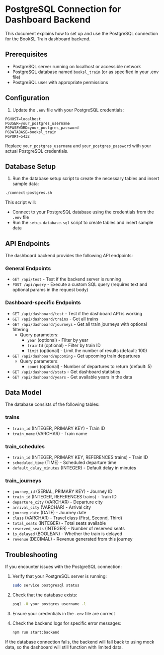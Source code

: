 # PostgreSQL Connection for Dashboard Backend

This document explains how to set up and use the PostgreSQL connection for the BookSL Train dashboard backend.

## Prerequisites

- PostgreSQL server running on localhost or accessible network
- PostgreSQL database named `booksl_train` (or as specified in your .env file)
- PostgreSQL user with appropriate permissions

## Configuration

1. Update the `.env` file with your PostgreSQL credentials:

```
PGHOST=localhost
PGUSER=your_postgres_username
PGPASSWORD=your_postgres_password
PGDATABASE=booksl_train
PGPORT=5432
```

Replace `your_postgres_username` and `your_postgres_password` with your actual PostgreSQL credentials.

## Database Setup

1. Run the database setup script to create the necessary tables and insert sample data:

```bash
./connect-postgres.sh
```

This script will:
- Connect to your PostgreSQL database using the credentials from the `.env` file
- Run the `setup-database.sql` script to create tables and insert sample data

## API Endpoints

The dashboard backend provides the following API endpoints:

### General Endpoints

- `GET /api/test` - Test if the backend server is running
- `POST /api/query` - Execute a custom SQL query (requires text and optional params in the request body)

### Dashboard-specific Endpoints

- `GET /api/dashboard/test` - Test if the dashboard API is working
- `GET /api/dashboard/trains` - Get all trains
- `GET /api/dashboard/journeys` - Get all train journeys with optional filtering
  - Query parameters:
    - `year` (optional) - Filter by year
    - `trainId` (optional) - Filter by train ID
    - `limit` (optional) - Limit the number of results (default: 100)
- `GET /api/dashboard/upcoming` - Get upcoming train departures
  - Query parameters:
    - `count` (optional) - Number of departures to return (default: 5)
- `GET /api/dashboard/stats` - Get dashboard statistics
- `GET /api/dashboard/years` - Get available years in the data

## Data Model

The database consists of the following tables:

### trains

- `train_id` (INTEGER, PRIMARY KEY) - Train ID
- `train_name` (VARCHAR) - Train name

### train_schedules

- `train_id` (INTEGER, PRIMARY KEY, REFERENCES trains) - Train ID
- `scheduled_time` (TIME) - Scheduled departure time
- `default_delay_minutes` (INTEGER) - Default delay in minutes

### train_journeys

- `journey_id` (SERIAL, PRIMARY KEY) - Journey ID
- `train_id` (INTEGER, REFERENCES trains) - Train ID
- `departure_city` (VARCHAR) - Departure city
- `arrival_city` (VARCHAR) - Arrival city
- `journey_date` (DATE) - Journey date
- `class` (VARCHAR) - Travel class (First, Second, Third)
- `total_seats` (INTEGER) - Total seats available
- `reserved_seats` (INTEGER) - Number of reserved seats
- `is_delayed` (BOOLEAN) - Whether the train is delayed
- `revenue` (DECIMAL) - Revenue generated from this journey

## Troubleshooting

If you encounter issues with the PostgreSQL connection:

1. Verify that your PostgreSQL server is running:
   ```bash
   sudo service postgresql status
   ```

2. Check that the database exists:
   ```bash
   psql -U your_postgres_username -l
   ```

3. Ensure your credentials in the `.env` file are correct

4. Check the backend logs for specific error messages:
   ```bash
   npm run start:backend
   ```

If the database connection fails, the backend will fall back to using mock data, so the dashboard will still function with limited data.
